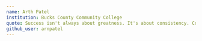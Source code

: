 ```yaml
---
name: Arth Patel
institution: Bucks County Community College
quote: Success isn't always about greatness. It's about consistency. Consistent hard work leads to success.
github_user: arnpatel
---
```

